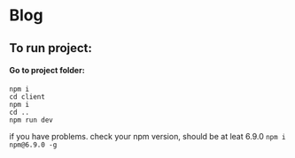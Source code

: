 # Blog

## To run project: <br />

#### Go to project folder: <br />

`npm i` <br />
`cd client` <br />
`npm i` <br />
`cd ..` <br />
`npm run dev` <br />

if you have problems. check your npm version, should be at leat 6.9.0
`npm i npm@6.9.0 -g`
